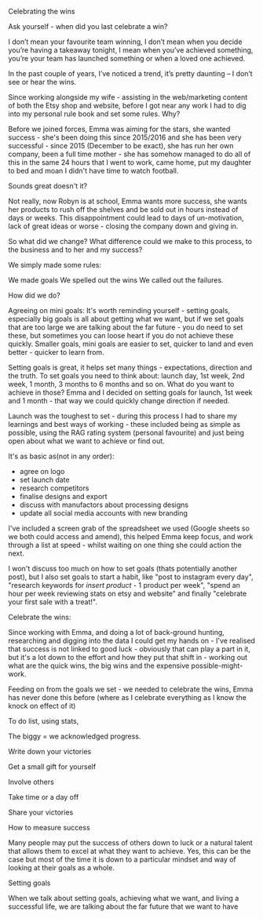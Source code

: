 Celebrating the wins

Ask yourself - when did you last celebrate a win?

I don’t mean your favourite team winning, I don’t mean when you decide you’re having a takeaway tonight, I mean when you’ve achieved something, you’re your team has launched something or when a loved one achieved.

In the past couple of years, I’ve noticed a trend, it’s pretty daunting – I don’t see or hear the wins.

Since working alongside my wife - assisting in the web/marketing content of both the Etsy shop and website, before I got near any work I had to dig into my personal rule book and set some rules.
Why?

Before we joined forces, Emma was aiming for the stars, she wanted success - she's been doing this since 2015/2016 and she has been very successful - since 2015 (December to be exact), she has run her own company, been a full time mother - she has somehow managed to do all of this in the same 24 hours that I went to work, came home, put my daughter to bed and moan I didn't have time to watch football.

Sounds great doesn't it?

Not really, now Robyn is at school, Emma wants more success, she wants her products to rush off the shelves and be sold out in hours instead of days or weeks.
This disappointment could lead to days of un-motivation, lack of great ideas or worse - closing the company down and giving in.

So what did we change? What difference could we make to this process, to the business and to her and my success?

We simply made some rules:

We made goals
We spelled out the wins
We called out the failures.

How did we do?

Agreeing on mini goals:
It's worth reminding yourself - setting goals, especially big goals is all about getting what we want, but if we set goals that are too large we are talking about the far future - you do need to set these, but sometimes you can loose heart if you do not achieve these quickly. Smaller goals, mini goals are easier to set, quicker to land and even better - quicker to learn from.

Setting goals is great, it helps set many things - expectations, direction and the truth.
To set goals you need to think about: launch day, 1st week, 2nd week, 1 month, 3 months to 6 months and so on. What do you want to achieve in those?
Emma and I decided on setting goals for launch, 1st week and 1 month - that way we could quickly change direction if needed.

Launch was the toughest to set - during this process I had to share my learnings and best ways of working - these included being as simple as possible, using the RAG rating system (personal favourite) and just being open about what we want to achieve or find out.

It's as basic as(not in any order):
- agree on logo
- set launch date
- research competitors
- finalise designs and export
- discuss with manufactors about processing designs
- update all social media accounts with new branding

I've included a screen grab of the spreadsheet we used (Google sheets so we both could access and amend), this helped Emma keep focus, and work through a list at speed - whilst waiting on one thing she could action the next.

I won't discuss too much on how to set goals (thats potentially another post), but I also set goals to start a habit, like "post to instagram every day", "research keywords for *insert product* - 1 product per week", "spend an hour per week reviewing stats on etsy and website" and finally "celebrate your first sale with a treat!".

Celebrate the wins:

Since working with Emma, and doing a lot of back-ground hunting, researching and digging into the data I could get my hands on - I've realised that success is not linked to good luck - obviously that can play a part in it, but it's a lot down to the effort and how they put that shift in - working out what are the quick wins, the big wins and the expensive possible-might-work.

Feeding on from the goals we set - we needed to celebrate the wins, Emma has never done this before (where as I celebrate everything as I know the knock on effect of it)




To do list, using stats,

The biggy = we acknowledged progress.

Write down your victories

Get a small gift for yourself

Involve others

Take time or a day off

Share your victories




How to measure success


Many people may put the success of others down to luck or a natural talent that allows them to excel at what they want to achieve. Yes, this can be the case but most of the time it is down to a particular mindset and way of looking at their goals as a whole.



Setting goals

When we talk about setting goals, achieving what we want, and living a successful life, we are talking about the far future that we want to have
